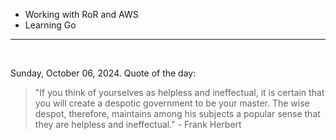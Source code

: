 - Working with RoR and AWS
- Learning Go

---

<br>

<!-- quote_marker -->
Sunday, October 06, 2024. Quote of the day:

> "If you think of yourselves as helpless and ineffectual, it is certain that you will create a despotic government to be your master. The wise despot, therefore, maintains among his subjects a popular sense that they are helpless and ineffectual." - Frank Herbert
